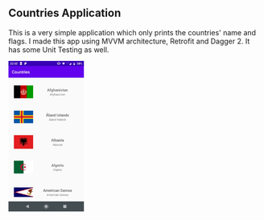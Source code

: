 ## Countries Application

This is a very simple application which only prints the countries' name and flags. 
I made this app using MVVM architecture, Retrofit and Dagger 2. 
It has some Unit Testing as well.

<img src="/img/ScreenShot01.jpeg" height="300em" />

